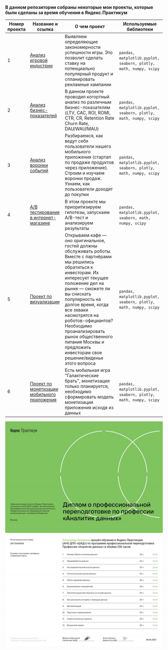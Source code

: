 **В данном репозитории собраны некоторые мои проекты, которые были сделаны за время обучения в Яндекс.Практикум**
 
Номер проекта | Название и ссылка | О чем проект | Используемые библиотеки |
--- | --- | --- | --- |
1 | [Анализ игровой индустрии](https://nbviewer.org/github/AlexandrBelokon/YandexProjects/blob/main/01-%D0%90%D0%BD%D0%B0%D0%BB%D0%B8%D0%B7%20%D1%80%D1%8B%D0%BD%D0%BA%D0%B0%20%D0%BA%D0%BE%D0%BC%D0%BF%D1%8C%D1%8E%D1%82%D0%B5%D1%80%D0%BD%D1%8B%D1%85%20%D0%B8%D0%B3%D1%80/games_project.ipynb "Анализ игровой индустрии") | Выявляем определяющие закономерности успешности игры. Это позволит сделать ставку на потенциально популярный продукт и спланировать рекламные кампании | `pandas, matplotlib.pyplot, seaborn, plotly, math, numpy, scipy`|
2 | [Анализ бизнес-показателей](https://nbviewer.org/github/AlexandrBelokon/YandexProjects/blob/main/02-%D0%A0%D0%B0%D1%81%D1%81%D1%87%D0%B5%D1%82%20%D0%BF%D1%80%D0%BE%D0%B4%D1%83%D0%BA%D1%82%D0%BE%D0%B2%D1%8B%D1%85%20%D0%BC%D0%B5%D1%82%D1%80%D0%B8%D0%BA%20%D0%B8%20%D0%BA%D0%BE%D0%B3%D0%BE%D1%80%D1%82%D0%BD%D1%8B%D0%B9%20%D0%B0%D0%BD%D0%B0%D0%BB%D0%B8%D0%B7%20%D0%B4%D0%B0%D0%BD%D0%BD%D1%8B%D1%85/pdoduct_metrics.ipynb "Анализ бизнес-показателей") | В данном проекте проводил когортный анализ по различным бизнес-показателям (LTV, CAC, ROI, ROMI, CTR, CR, Retention Rate Churn Rate, DAU/WAU/MAU) | `pandas, matplotlib.pyplot, seaborn, plotly, math, numpy, scipy` |
3 | [Анализ воронки событий](https://nbviewer.org/github/AlexandrBelokon/YandexProjects/blob/main/03-%D0%92%D0%BE%D1%80%D0%BE%D0%BD%D0%BA%D0%B8%20%D1%81%D0%BE%D0%B1%D1%8B%D1%82%D0%B8%D0%B9/funnel.ipynb "Анализ бизнес-показателей") | Разбираемся, как ведут себя пользователи нашего мобильного приложения (стартап по продаже продуктов через приложение). Строим и изучаем воронки продаж. Узнаем, как пользователи доходят до покупки | `pandas, matplotlib.pyplot, seaborn, plotly, math, numpy, scipy` |
4 | [А/B тестирование в интернет-магазине](https://nbviewer.org/github/AlexandrBelokon/YandexProjects/blob/main/04-%D0%90%D0%91%20%D0%A2%D0%B5%D1%81%D1%82%D0%B8%D1%80%D0%BE%D0%B2%D0%B0%D0%BD%D0%B8%D0%B5/ab_tests.ipynb "Аналитика в интернет-магазине") | В этом проекте мы приоритизируем гипотезы, запускаем A/B-тест и анализируем результаты | `pandas, matplotlib.pyplot, seaborn, math, numpy, scipy` |
5 | [Проект по визуализации](https://github.com/AlexandrBelokon/YandexProjects/blob/main/05-%D0%92%D0%B8%D0%B7%D1%83%D0%B0%D0%BB%D0%B8%D0%B7%D0%B0%D1%86%D0%B8%D1%8F/visualisation.ipynb "Анализ рынка общественного питания Москвы") | Открываем кафе — оно оригинальное, гостей должны обслуживать роботы. Вместе с партнёрами мы решились обратиться к инвесторам. Их интересует текущее положение дел на рынке — сможете ли вы снискать популярность на долгое время, когда все зеваки насмотрятся на роботов-официантов? Необходимо проанализировать рынок общественного питания Москвы и предложить инвесторам свое решение/виденье этого вопроса | `pandas, matplotlib.pyplot, seaborn, plotly, math, numpy, scipy` |
6 | [Проект по монетизации мобильного приложения](https://nbviewer.org/github/AlexandrBelokon/YandexProjects/blob/main/06-%D0%9C%D0%BE%D0%BD%D0%B5%D1%82%D0%B8%D0%B7%D0%B0%D1%86%D0%B8%D1%8F%20%D0%BC%D0%BE%D0%B1%D0%B8%D0%BB%D1%8C%D0%BD%D0%BE%D0%B3%D0%BE%20%D0%BF%D1%80%D0%B8%D0%BB%D0%BE%D0%B6%D0%B5%D0%BD%D0%B8%D1%8F/mobile_app.ipynb "Монетизация мобильной игры") | Есть мобильная игра "Галактические брать", монетизация только планируется, необходимо сформировать модель монетизации приложения исходя из данных | `pandas, matplotlib.pyplot, seaborn, plotly, math, numpy, scipy` |

![Screenshot](1.JPG)
![Screenshot](2.JPG)
